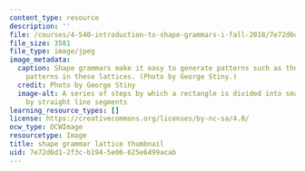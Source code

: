 ```yaml
---
content_type: resource
description: ''
file: /courses/4-540-introduction-to-shape-grammars-i-fall-2018/7e72d6d12f3cb1945e06625e6499acab_4-540f18-th.jpg
file_size: 3581
file_type: image/jpeg
image_metadata:
  caption: Shape grammars make it easy to generate patterns such as the "ice ray"
    patterns in these lattices. (Photo by George Stiny.)
  credit: Photo by George Stiny
  image-alt: A series of steps by which a rectangle is divided into smaller polygons
    by straight line segments
learning_resource_types: []
license: https://creativecommons.org/licenses/by-nc-sa/4.0/
ocw_type: OCWImage
resourcetype: Image
title: shape grammar lattice thumbnail
uid: 7e72d6d1-2f3c-b194-5e06-625e6499acab
---
```


